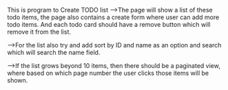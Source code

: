 This is program to Create TODO list
-->The page will show a list of these todo items, the page also contains a create form where user can add more todo items.   And each todo card should have a remove button which will remove it from the list.

-->For the list also try and add sort by ID and name as an option and search which will search the name field.

-->If the list grows beyond 10 items, then there should be a paginated view, where based on which page number the user clicks those items will be shown.
